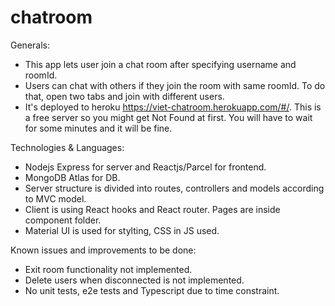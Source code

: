 # chatroom
Generals:
- This app lets user join a chat room after specifying username and roomId.
- Users can chat with others if they join the room with same roomId. To do that, open two tabs and join with different users.
- It's deployed to heroku https://viet-chatroom.herokuapp.com/#/. This is a free server so you might get Not Found at first. You will have to wait for some minutes and it will be fine.

Technologies & Languages:
- Nodejs Express for server and Reactjs/Parcel for frontend.
- MongoDB Atlas for DB.
- Server structure is divided into routes, controllers and models according to MVC model.
- Client is using React hooks and React router. Pages are inside component folder.
- Material UI is used for stylting, CSS in JS used.

Known issues and improvements to be done:
- Exit room functionality not implemented.
- Delete users when disconnected is not implemented.
- No unit tests, e2e tests and Typescript due to time constraint.
